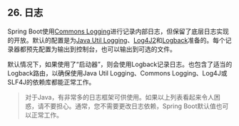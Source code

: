 ## 26. 日志

Spring Boot使用[Commons Logging](https://commons.apache.org/logging)进行记录内部日志，但保留了底层日志实现的开放。默认的配置是为[Java Util Logging](https://docs.oracle.com/javase/7/docs/api/java/util/logging/package-summary.html)、[Log4J2](https://logging.apache.org/log4j/2.x/)和[Logback](https://logback.qos.ch/)准备的。每个记录器都预先配置为输出到控制台，也可以输出到可选的文件。

默认情况下，如果使用了“启动器”，则会使用Logback记录日志。也包含了适当的Logback路由，以确保使用Java Util Logging、Commons Logging、Log4J或SLF4J的依赖库都能正常工作。

>对于Java，有非常多的日志框架可供使用。如果以上列表看起来令人困惑，请不要担心。通常，您不需要更改日志依赖，Spring Boot默认值也可以正常工作。

